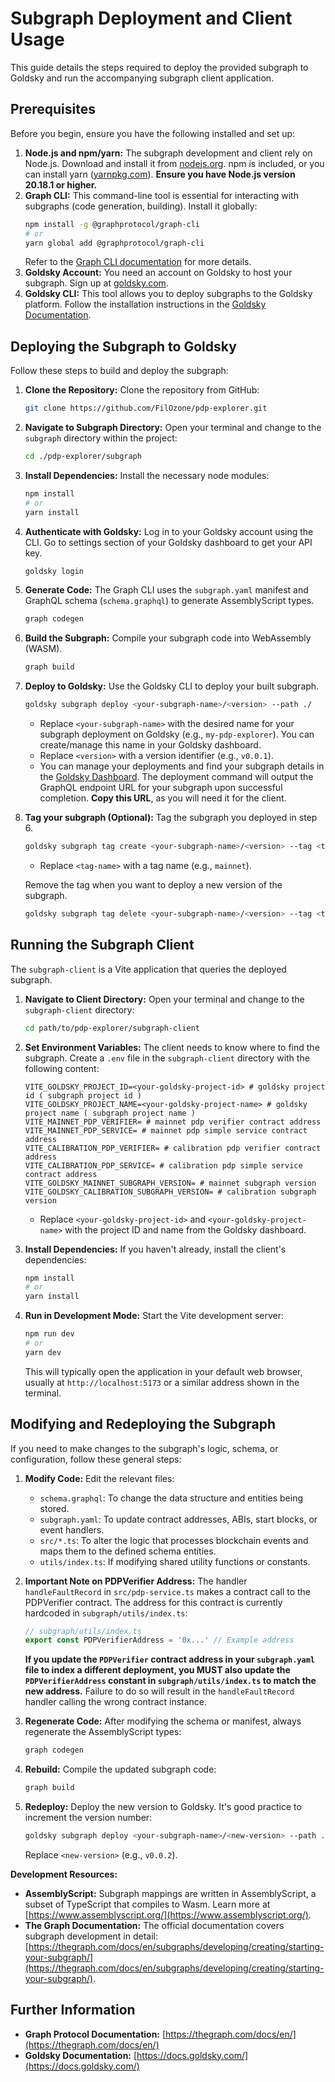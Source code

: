 # Subgraph Deployment and Client Usage

This guide details the steps required to deploy the provided subgraph to Goldsky and run the accompanying subgraph client application.

## Prerequisites

Before you begin, ensure you have the following installed and set up:

1.  **Node.js and npm/yarn:** The subgraph development and client rely on Node.js. Download and install it from [nodejs.org](https://nodejs.org/). npm is included, or you can install yarn ([yarnpkg.com](https://classic.yarnpkg.com/en/docs/install)). **Ensure you have Node.js version 20.18.1 or higher.**
2.  **Graph CLI:** This command-line tool is essential for interacting with subgraphs (code generation, building). Install it globally:
    ```bash
    npm install -g @graphprotocol/graph-cli
    # or
    yarn global add @graphprotocol/graph-cli
    ```
    Refer to the [Graph CLI documentation](https://github.com/graphprotocol/graph-tooling/tree/main/packages/cli) for more details.
3.  **Goldsky Account:** You need an account on Goldsky to host your subgraph. Sign up at [goldsky.com](https://goldsky.com/).
4.  **Goldsky CLI:** This tool allows you to deploy subgraphs to the Goldsky platform. Follow the installation instructions in the [Goldsky Documentation](https://docs.goldsky.com/introduction).

## Deploying the Subgraph to Goldsky

Follow these steps to build and deploy the subgraph:

1. **Clone the Repository:**
   Clone the repository from GitHub:

   ```bash
   git clone https://github.com/FilOzone/pdp-explorer.git
   ```

2. **Navigate to Subgraph Directory:**
   Open your terminal and change to the `subgraph` directory within the project:

   ```bash
   cd ./pdp-explorer/subgraph
   ```

3. **Install Dependencies:**
   Install the necessary node modules:

   ```bash
   npm install
   # or
   yarn install
   ```

4. **Authenticate with Goldsky:**
   Log in to your Goldsky account using the CLI. Go to settings section of your Goldsky dashboard to get your API key.

   ```bash
   goldsky login
   ```

5. **Generate Code:**
   The Graph CLI uses the `subgraph.yaml` manifest and GraphQL schema (`schema.graphql`) to generate AssemblyScript types.

   ```bash
   graph codegen
   ```

6. **Build the Subgraph:**
   Compile your subgraph code into WebAssembly (WASM).

   ```bash
   graph build
   ```

7. **Deploy to Goldsky:**
   Use the Goldsky CLI to deploy your built subgraph.

   ```bash
   goldsky subgraph deploy <your-subgraph-name>/<version> --path ./
   ```

   - Replace `<your-subgraph-name>` with the desired name for your subgraph deployment on Goldsky (e.g., `my-pdp-explorer`). You can create/manage this name in your Goldsky dashboard.
   - Replace `<version>` with a version identifier (e.g., `v0.0.1`).
   - You can manage your deployments and find your subgraph details in the [Goldsky Dashboard](https://app.goldsky.com/). The deployment command will output the GraphQL endpoint URL for your subgraph upon successful completion. **Copy this URL**, as you will need it for the client.

8. **Tag your subgraph (Optional):**
   Tag the subgraph you deployed in step 6.

   ```bash
   goldsky subgraph tag create <your-subgraph-name>/<version> --tag <tag-name>
   ```

   - Replace `<tag-name>` with a tag name (e.g., `mainnet`).

   Remove the tag when you want to deploy a new version of the subgraph.

   ```bash
   goldsky subgraph tag delete <your-subgraph-name>/<version> --tag <tag-name>
   ```

## Running the Subgraph Client

The `subgraph-client` is a Vite application that queries the deployed subgraph.

1.  **Navigate to Client Directory:**
    Open your terminal and change to the `subgraph-client` directory:

    ```bash
    cd path/to/pdp-explorer/subgraph-client
    ```

2.  **Set Environment Variables:**
    The client needs to know where to find the subgraph. Create a `.env` file in the `subgraph-client` directory with the following content:

    ```dotenv
    VITE_GOLDSKY_PROJECT_ID=<your-goldsky-project-id> # goldsky project id ( subgraph project id )
    VITE_GOLDSKY_PROJECT_NAME=<your-goldsky-project-name> # goldsky project name ( subgraph project name )
    VITE_MAINNET_PDP_VERIFIER= # mainnet pdp verifier contract address
    VITE_MAINNET_PDP_SERVICE= # mainnet pdp simple service contract address
    VITE_CALIBRATION_PDP_VERIFIER= # calibration pdp verifier contract address
    VITE_CALIBRATION_PDP_SERVICE= # calibration pdp simple service contract address
    VITE_GOLDSKY_MAINNET_SUBGRAPH_VERSION= # mainnet subgraph version
    VITE_GOLDSKY_CALIBRATION_SUBGRAPH_VERSION= # calibration subgraph version
    ```

    - Replace `<your-goldsky-project-id>` and `<your-goldsky-project-name>` with the project ID and name from the Goldsky dashboard.

3.  **Install Dependencies:**
    If you haven't already, install the client's dependencies:

    ```bash
    npm install
    # or
    yarn install
    ```

4.  **Run in Development Mode:**
    Start the Vite development server:
    ```bash
    npm run dev
    # or
    yarn dev
    ```
    This will typically open the application in your default web browser, usually at `http://localhost:5173` or a similar address shown in the terminal.

## Modifying and Redeploying the Subgraph

If you need to make changes to the subgraph's logic, schema, or configuration, follow these general steps:

1.  **Modify Code:** Edit the relevant files:

    - `schema.graphql`: To change the data structure and entities being stored.
    - `subgraph.yaml`: To update contract addresses, ABIs, start blocks, or event handlers.
    - `src/*.ts`: To alter the logic that processes blockchain events and maps them to the defined schema entities.
    - `utils/index.ts`: If modifying shared utility functions or constants.

2.  **Important Note on PDPVerifier Address:** The handler `handleFaultRecord` in `src/pdp-service.ts` makes a contract call to the PDPVerifier contract. The address for this contract is currently hardcoded in `subgraph/utils/index.ts`:

    ```typescript
    // subgraph/utils/index.ts
    export const PDPVerifierAddress = '0x...' // Example address
    ```

    **If you update the `PDPVerifier` contract address in your `subgraph.yaml` file to index a different deployment, you MUST also update the `PDPVerifierAddress` constant in `subgraph/utils/index.ts` to match the new address.** Failure to do so will result in the `handleFaultRecord` handler calling the wrong contract instance.

3.  **Regenerate Code:** After modifying the schema or manifest, always regenerate the AssemblyScript types:

    ```bash
    graph codegen
    ```

4.  **Rebuild:** Compile the updated subgraph code:

    ```bash
    graph build
    ```

5.  **Redeploy:** Deploy the new version to Goldsky. It's good practice to increment the version number:
    ```bash
    goldsky subgraph deploy <your-subgraph-name>/<new-version> --path ./
    ```
    Replace `<new-version>` (e.g., `v0.0.2`).

**Development Resources:**

- **AssemblyScript:** Subgraph mappings are written in AssemblyScript, a subset of TypeScript that compiles to Wasm. Learn more at [https://www.assemblyscript.org/](https://www.assemblyscript.org/).
- **The Graph Documentation:** The official documentation covers subgraph development in detail: [https://thegraph.com/docs/en/subgraphs/developing/creating/starting-your-subgraph/](https://thegraph.com/docs/en/subgraphs/developing/creating/starting-your-subgraph/).

## Further Information

- **Graph Protocol Documentation:** [https://thegraph.com/docs/en/](https://thegraph.com/docs/en/)
- **Goldsky Documentation:** [https://docs.goldsky.com/](https://docs.goldsky.com/)
